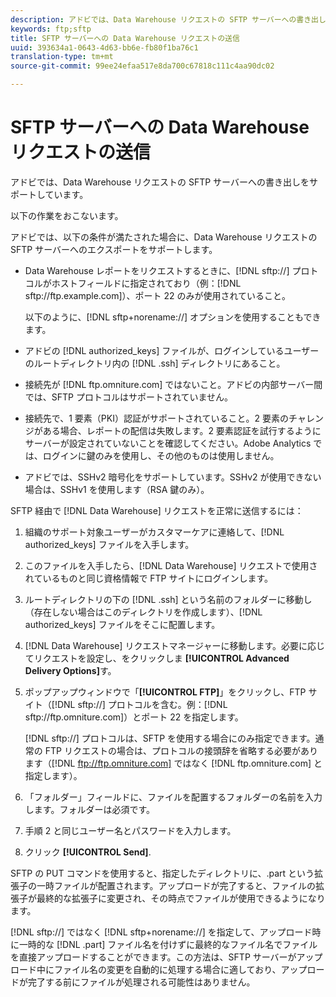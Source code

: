 ```yaml
---
description: アドビでは、Data Warehouse リクエストの SFTP サーバーへの書き出しをサポートしています。
keywords: ftp;sftp
title: SFTP サーバーへの Data Warehouse リクエストの送信
uuid: 393634a1-0643-4d63-bb6e-fb80f1ba76c1
translation-type: tm+mt
source-git-commit: 99ee24efaa517e8da700c67818c111c4aa90dc02

---
```



# SFTP サーバーへの Data Warehouse リクエストの送信

アドビでは、Data Warehouse リクエストの SFTP サーバーへの書き出しをサポートしています。

以下の作業をおこないます。

アドビでは、以下の条件が満たされた場合に、Data Warehouse リクエストの SFTP サーバーへのエクスポートをサポートします。

* Data Warehouse レポートをリクエストするときに、[!DNL sftp://] プロトコルがホストフィールドに指定されており（例：[!DNL sftp://ftp.example.com]）、ポート 22 のみが使用されていること。

   以下のように、[!DNL sftp+norename://] オプションを使用することもできます。

* アドビの [!DNL authorized_keys] ファイルが、ログインしているユーザーのルートディレクトリ内の [!DNL .ssh] ディレクトリにあること。

* 接続先が [!DNL ftp.omniture.com] ではないこと。アドビの内部サーバー間では、SFTP プロトコルはサポートされていません。
* 接続先で、1 要素（PKI）認証がサポートされていること。2 要素のチャレンジがある場合、レポートの配信は失敗します。2 要素認証を試行するようにサーバーが設定されていないことを確認してください。Adobe Analytics では、ログインに鍵のみを使用し、その他のものは使用しません。
* アドビでは、SSHv2 暗号化をサポートしています。SSHv2 が使用できない場合は、SSHv1 を使用します（RSA 鍵のみ）。

SFTP 経由で [!DNL Data Warehouse] リクエストを正常に送信するには：

1. 組織のサポート対象ユーザーがカスタマーケアに連絡して、[!DNL authorized_keys] ファイルを入手します。
1. このファイルを入手したら、[!DNL Data Warehouse] リクエストで使用されているものと同じ資格情報で FTP サイトにログインします。
1. ルートディレクトリの下の [!DNL .ssh] という名前のフォルダーに移動し（存在しない場合はこのディレクトリを作成します）、[!DNL authorized_keys] ファイルをそこに配置します。

1. [!DNL Data Warehouse] リクエストマネージャーに移動します。必要に応じてリクエストを設定し、をクリックしま **[!UICONTROL Advanced Delivery Options]**&#x200B;す。

1. ポップアップウィンドウで「**[!UICONTROL FTP]**」をクリックし、FTP サイト（[!DNL sftp://] プロトコルを含む。例：[!DNL sftp://ftp.omniture.com]）とポート 22 を指定します。

   [!DNL sftp://] プロトコルは、SFTP を使用する場合にのみ指定できます。通常の FTP リクエストの場合は、プロトコルの接頭辞を省略する必要があります（[!DNL ftp://ftp.omniture.com] ではなく [!DNL ftp.omniture.com] と指定します）。

1. 「フォルダー」フィールドに、ファイルを配置するフォルダーの名前を入力します。フォルダーは必須です。
1. 手順 2 と同じユーザー名とパスワードを入力します。
1. クリック **[!UICONTROL Send]**.

SFTP の PUT コマンドを使用すると、指定したディレクトリに、.part という拡張子の一時ファイルが配置されます。アップロードが完了すると、ファイルの拡張子が最終的な拡張子に変更され、その時点でファイルが使用できるようになります。

[!DNL sftp://] ではなく [!DNL sftp+norename://] を指定して、アップロード時に一時的な [!DNL .part] ファイル名を付けずに最終的なファイル名でファイルを直接アップロードすることができます。この方法は、SFTP サーバーがアップロード中にファイル名の変更を自動的に処理する場合に適しており、アップロードが完了する前にファイルが処理される可能性はありません。
